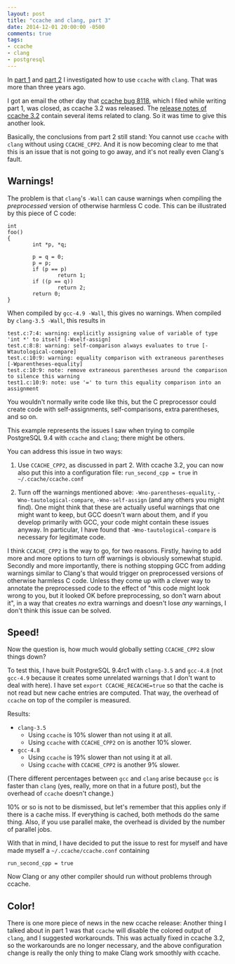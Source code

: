 ```yaml
---
layout: post
title: "ccache and clang, part 3"
date: 2014-12-01 20:00:00 -0500
comments: true
tags:
- ccache
- clang
- postgresql
---
```


In
[part 1](http://petereisentraut.blogspot.com/2011/05/ccache-and-clang.html)
and
[part 2](http://petereisentraut.blogspot.com/2011/09/ccache-and-clang-part-2.html)
I investigated how to use `ccache` with `clang`.  That was more than
three years ago.

I got an email the other day that
[ccache bug 8118](https://bugzilla.samba.org/show_bug.cgi?id=8118),
which I filed while writing part 1, was closed, as ccache 3.2 was
released.  The
[release notes of ccache 3.2](https://ccache.samba.org/releasenotes.html#_ccache_3_2)
contain several items related to clang.  So it was time to give this
another look.

Basically, the conclusions from part 2 still stand: You cannot use
`ccache` with `clang` without using `CCACHE_CPP2`.  And it is now
becoming clear to me that this is an issue that is not going to go
away, and it's not really even Clang's fault.

## Warnings!

The problem is that `clang`'s `-Wall` can cause warnings when
compiling the *preprocessed* version of otherwise harmless C code.
This can be illustrated by this piece of C code:

```
int
foo()
{
        int *p, *q;

        p = q = 0;
        p = p;
        if (p == p)
                return 1;
        if ((p == q))
                return 2;
        return 0;
}
```

When compiled by `gcc-4.9 -Wall`, this gives no warnings.  When
compiled by `clang-3.5 -Wall`, this results in
```
test.c:7:4: warning: explicitly assigning value of variable of type 'int *' to itself [-Wself-assign]
test.c:8:8: warning: self-comparison always evaluates to true [-Wtautological-compare]
test.c:10:9: warning: equality comparison with extraneous parentheses [-Wparentheses-equality]
test.c:10:9: note: remove extraneous parentheses around the comparison to silence this warning
test1.c:10:9: note: use '=' to turn this equality comparison into an assignment
```

You wouldn't normally write code like this, but the C preprocessor
could create code with self-assignments, self-comparisons, extra
parentheses, and so on.

This example represents the issues I saw when trying to compile
PostgreSQL 9.4 with `ccache` and `clang`; there might be others.

You can address this issue in two ways:

1. Use `CCACHE_CPP2`, as discussed in part 2.  With ccache 3.2, you
can now also put this into a configuration file: `run_second_cpp =
true` in `~/.ccache/ccache.conf`

2. Turn off the warnings mentioned above: `-Wno-parentheses-equality`,
`-Wno-tautological-compare`, `-Wno-self-assign` (and any others you
might find).  One might think that these are actually useful warnings
that one might want to keep, but GCC doesn't warn about them, and if
you develop primarily with GCC, your code might contain these issues
anyway.  In particular, I have found that `-Wno-tautological-compare`
is necessary for legitimate code.

I think `CCACHE_CPP2` is the way to go, for two reasons.  Firstly,
having to add more and more options to turn off warnings is obviously
somewhat stupid.  Secondly and more importantly, there is nothing
stopping GCC from adding warnings similar to Clang's that would
trigger on preprocessed versions of otherwise harmless C code.  Unless
they come up with a clever way to annotate the preprocessed code to
the effect of "this code might look wrong to you, but it looked OK
before preprocessing, so don't warn about it", in a way that creates
*no* extra warnings and doesn't lose *any* warnings, I don't think
this issue can be solved.

## Speed!

Now the question is, how much would globally setting `CCACHE_CPP2`
slow things down?

To test this, I have built PostgreSQL 9.4rc1 with `clang-3.5` and
`gcc-4.8` (not `gcc-4.9` because it creates some unrelated warnings
that I don't want to deal with here).  I have set `export
CCACHE_RECACHE=true` so that the cache is not read but new cache
entries are computed.  That way, the overhead of `ccache` on top of
the compiler is measured.

Results:

- `clang-3.5`
    - Using `ccache` is 10% slower than not using it at all.
    - Using `ccache` with `CCACHE_CPP2` on is another 10% slower.
- `gcc-4.8`
    - Using `ccache` is 19% slower than not using it at all.
    - Using `ccache` with `CCACHE_CPP2` is another 9% slower.

(There different percentages between `gcc` and `clang` arise because
`gcc` is faster than `clang` (yes, really, more on that in a future
post), but the overhead of `ccache` doesn't change.)

10% or so is not to be dismissed, but let's remember that this applies
only if there is a cache miss.  If everything is cached, both methods
do the same thing.  Also, if you use parallel make, the overhead is
divided by the number of parallel jobs.

With that in mind, I have decided to put the issue to rest for myself
and have made myself a `~/.ccache/ccache.conf` containing

    run_second_cpp = true

Now Clang or any other compiler should run without problems through
ccache.

## Color!

There is one more piece of news in the new ccache release: Another
thing I talked about in part 1 was that `ccache` will disable the
colored output of `clang`, and I suggested workarounds.  This was
actually fixed in ccache 3.2, so the workarounds are no longer
necessary, and the above configuration change is really the only thing
to make Clang work smoothly with ccache.
